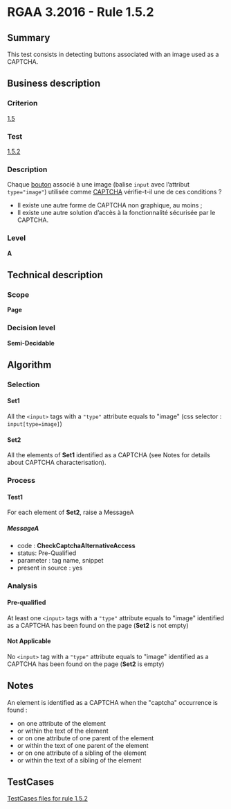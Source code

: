# RGAA 3.2016 - Rule 1.5.2

## Summary
This test consists in detecting buttons associated with an image used as a CAPTCHA.

## Business description

### Criterion
[1.5](http://references.modernisation.gouv.fr/rgaa-accessibilite/criteres.html#crit-1-5)

### Test
[1.5.2](http://references.modernisation.gouv.fr/rgaa-accessibilite/criteres.html#test-1-5-2)

### Description
<div lang="fr">Chaque <a href="http://references.modernisation.gouv.fr/rgaa-accessibilite/glossaire.html#bouton-formulaire">bouton</a> associ&#xE9; &#xE0; une image (balise <code lang="en">input</code> avec l&#x2019;attribut <code lang="en">type="image"</code>) utilis&#xE9;e comme <a href="http://references.modernisation.gouv.fr/rgaa-accessibilite/glossaire.html#captcha">CAPTCHA</a> v&#xE9;rifie-t-il une de ces conditions&nbsp;? <ul><li>Il existe une autre forme de CAPTCHA non graphique, au moins&nbsp;;</li> <li>Il existe une autre solution d&#x2019;acc&#xE8;s &#xE0; la fonctionnalit&#xE9; s&#xE9;curis&#xE9;e par le CAPTCHA.</li> </ul></div>

### Level
**A**

## Technical description

### Scope
**Page**

### Decision level
**Semi-Decidable**

## Algorithm

### Selection

#### Set1

All the `<input>` tags with a `"type"` attribute equals to "image" (css selector : `input[type=image]`) 

#### Set2

All the elements of **Set1** identified as a CAPTCHA (see Notes for details about CAPTCHA characterisation).

### Process

#### Test1

For each element of **Set2**, raise a MessageA

##### MessageA 

-    code : **CheckCaptchaAlternativeAccess** 
-    status: Pre-Qualified
-    parameter : tag name, snippet
-    present in source : yes

### Analysis

#### Pre-qualified

At least one `<input>` tags with a `"type"` attribute equals to "image" identified as a CAPTCHA has been found on the page (**Set2** is not empty)

#### Not Applicable

No `<input>` tag with a `"type"` attribute equals to "image" identified as a CAPTCHA has been found on the page (**Set2** is empty)

## Notes

An element is identified as a CAPTCHA when the "captcha" occurrence is found :

- on one attribute of the element
- or within the text of the element
- or on one attribute of one parent of the element
- or within the text of one parent of the element
- or on one attribute of a sibling of the element
- or within the text of a sibling of the element



##  TestCases

[TestCases files for rule 1.5.2](https://github.com/Asqatasun/Asqatasun/tree/develop/rules/rules-rgaa3.2016/src/test/resources/testcases/rgaa32016/Rgaa32016Rule010502/)


